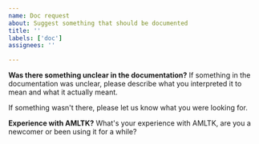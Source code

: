 ```yaml
---
name: Doc request
about: Suggest something that should be documented
title: ''
labels: ['doc']
assignees: ''

---
```


**Was there something unclear in the documentation?**
If something in the documentation was unclear, please describe what you interpreted
it to mean and what it actually meant.

If something wasn't there, please let us know what you were looking for.

**Experience with AMLTK?**
What's your experience with AMLTK, are you a newcomer or been using it for a while?
